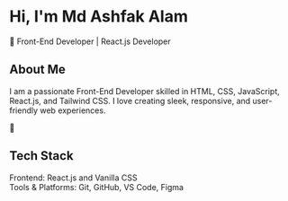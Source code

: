 <h1> Hi, I'm Md Ashfak Alam</h1>
🚀 Front-End Developer | React.js Developer

<h2>About Me</h2>
I am a passionate Front-End Developer skilled in HTML, CSS, JavaScript, React.js, and Tailwind CSS. I love creating sleek, responsive, and user-friendly web experiences.

🔧<h2> Tech Stack</h2>
Frontend: React.js and Vanilla CSS 
<br/>
Tools & Platforms: Git, GitHub, VS Code, Figma
